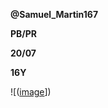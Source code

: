 **@Samuel_Martin167**

**PB/PR**

**20/07**

**16Y**

![([image](https://github.com/martinsilva2007/20/assets/140460324/63d1b764-8f5a-4abd-9596-4db95243b391)])

